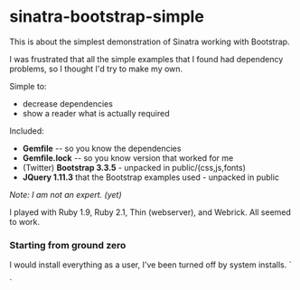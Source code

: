 # sinatra-bootstrap-simple

This is about the simplest demonstration of Sinatra working with Bootstrap.

I was frustrated that all the simple examples that I found had dependency problems, so I thought I'd try to make my own.

Simple to:
* decrease dependencies
* show a reader what is actually required

Included:
* **Gemfile** -- so you know the dependencies
* **Gemfile.lock** -- so you know version that worked for me
* (Twitter) **Bootstrap 3.3.5** - unpacked in public/(css,js,fonts)
* **JQuery 1.11.3** that the Bootstrap examples used - unpacked in public

_Note: I am not an expert. (yet)_

I played with Ruby 1.9, Ruby 2.1, Thin (webserver), and Webrick.  All seemed to work.

### Starting from ground zero

I would install everything as a user, I've been turned off by system installs.
`

`
